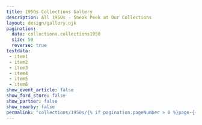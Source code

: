 ```yaml
---
title: 1950s Collections Gallery
description: All 1950s - Sneak Peek at Our Collections
layout: design/gallery.njk
pagination:
  data: collections.collections1950
  size: 50
  reverse: true
testdata:
 - item1
 - item2
 - item3
 - item4
 - item5
 - item6
show_event_article: false
show_ford_store: false
show_partner: false
show_nearby: false
permalink: "collections/1950s/{% if pagination.pageNumber > 0 %}page-{{ pagination.pageNumber + 1 }}/{% endif %}index.html"
---
```


